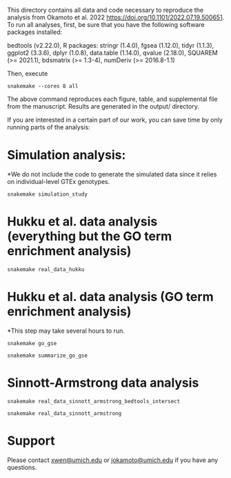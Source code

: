 This directory contains all data and code necessary to reproduce the analysis from Okamoto et al. 2022 https://doi.org/10.1101/2022.07.19.500651.
To run all analyses, first, be sure that you have the following software packages installed:

bedtools (v2.22.0),
R packages:
    stringr (1.4.0),
    fgsea (1.12.0),
    tidyr (1.1.3),
    ggplot2 (3.3.6),
    dplyr (1.0.8),
    data.table (1.14.0),
    qvalue (2.18.0),
    SQUAREM (>= 2021.1),
    bdsmatrix (>= 1.3-4),
    numDeriv (>= 2016.8-1.1)

Then, execute

```snakemake --cores 8 all```


The above command reproduces each figure, table, and supplemental file from the manuscript. Results are generated in the output/ directory.






If you are interested in a certain part of our work, you can save time by only running parts of the analysis:


# Simulation analysis:
*We do not include the code to generate the simulated data since it relies on individual-level GTEx genotypes.

```snakemake simulation_study```



# Hukku et al. data analysis (everything but the GO term enrichment analysis)

```snakemake real_data_hukku```



# Hukku et al. data analysis (GO term enrichment analysis)
*This step may take several hours to run.

```snakemake go_gse```

```snakemake summarize_go_gse```



# Sinnott-Armstrong data analysis

```snakemake real_data_sinnott_armstrong_bedtools_intersect```

```snakemake real_data_sinnott_armstrong```


# Support


Please contact xwen@umich.edu or jokamoto@umich.edu if you have any questions.
